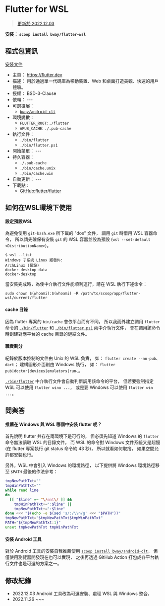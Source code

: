 Flutter for WSL
=======

> [更新於 2022.12.03](#修改紀錄)

**安裝： `scoop install bway/flutter-wsl`**


## 程式包資訊

[安裝文件](../../bucket/flutter-wsl.json)

* 主頁： https://flutter.dev
* 描述： 用於通過單一代碼庫為移動裝置、Web 和桌面打造美觀、快速的用戶體驗。
* 授權： BSD-3-Clause
* 依賴： ---
* 可選擴展：
  * [`bway/android-clt`](./android-clt.md)
* 環境變數：
  * `FLUTTER_ROOT`: `./flutter`
  * `APUB_CACHE`: `./.pub-cache`
* 執行文件：
  * `./bin/flutter`
  * `./bin/flutter.ps1`
* 開始菜單： ---
* 持久容器：
  * `./.pub-cache`
  * `./bin/cache.unix`
  * `./bin/cache.win`
* 自動更新： ---
* 下載點：
  * [GitHub:flutter/flutter](https://github.com/flutter/flutter)


## 如何在WSL環境下使用

#### 設定預設WSL

為避免使用 `git-bash.exe` 所下載的 "dos" 文件，
調用 `git` 時借用 WSL 容器命令，
所以請先確保有安裝 `git` 的 WSL 容器並設為預設 (`wsl --set-default <DistributionName>`)。

```
$ wsl --list
Windows 子系統 Linux 版發佈:
ArchLinux (預設)
docker-desktop-data
docker-desktop
```

當安裝完成時，為使中介執行文件能順利運行，請在 WSL 執行下述命令：

```
sudo chown $(whoami):$(whoami) -R /path/to/scoop/app/flutter-wsl/current/flutter
```

#### cache 目錄

因為 flutter 專案的 `bin/cache` 會依平台而有不同，
所以我而外建立調用 `flutter` 命令的
[`./bin/flutter`](../../pkgfile/flutter-wsl/flutter) 和
[`./bin/flutter.ps1`](../../pkgfile/flutter-wsl/flutter.ps1)
兩中介執行文件，
會在調用該命令時創建對應平台的 cache 目錄的鏈結文件。

#### 職責劃分

紀錄於版本控制的文件由 Unix 的 WSL 負責，
如： `flutter create --no-pub`、`dart`；
建構圖形介面則由 Windows 執行，
如： `flutter pub|doctor|devices|emulators|run`、。

[`./bin/flutter`](../../pkgfile/flutter-wsl/flutter)
中介執行文件會自動判斷調用該命令的平台，
但若要強制指定 WSL 可以使用 `flutter wino ...`，
或是要 Windows 可以使用 `flutter win ...`。


## 問與答


#### 推薦在 Windows 與 WSL 哪個中安裝 flutter 呢？

首先說明 flutter 共存在兩環境下是可行的，
但必須先知道 Windows 的 `flutter` 命令無法讀取 WSL 的目錄文件，
而 WSL 的命令對 Windows 文件系統又是超慢
 (在 flutter 專案執行 git status 命令約 43 秒)，
所以就看如何取捨，
如果空間允許都安裝也行。

另外，WSL 中會引入 Windows 的環境路徑，
以下提供將 Windows 環境路徑移至 `$PATH` 最後的作法參考：

```sh
tmpNewPathTxt=""
tmpWinPathTxt=""
while read line
do
  [[ "$line" =~ ^\/mnt\/ ]] &&
    tmpWinPathTxt+=":$line" ||
    tmpNewPathTxt+=":$line"
done <<< "$(echo -e $(sed 's/:/\\n/g' <<< "$PATH"))"
tmpNewPathTxt="$tmpNewPathTxt$tmpWinPathTxt"
PATH="${tmpNewPathTxt:1}"
unset tmpNewPathTxt tmpWinPathTxt
```


#### 安裝 Android 工具

對於 Android 工具的安裝自我推薦使用
[`scoop install bway/android-clt`](./android-clt.md)，
但僅使用瀏覽器開發現在也可以實現，
之後再透過 GitHub Action 打包成各平台執行文件也是可選的方案之一。


## 修改紀錄

* 2022.12.03 Android 工具改為可選安裝、處理 WSL 與 Windows 整合。
* 2022.11.26 ~~~


